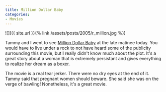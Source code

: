 ```yaml
---
title: Million Dollar Baby
categories:
- Movies
---
```


![]({{ site.url }}{% link /assets/posts/2005/r_million.jpg %})


Tammy and I went to see [Million Dollar Baby](http://www.imdb.com/title/tt0405159/) at the late matinee today. You would have to live under a rock to not have heard some of the publicity surrounding this movie, but I really didn't know much about the plot. It's a great story about a woman that is extremely persistant and gives everything to realize her dream as a boxer.

The movie is a real tear jerker. There were no dry eyes at the end of it. Tammy said that pregnant women should beware. She said she was on the verge of bawling! Nonetheless, it's a great movie.
